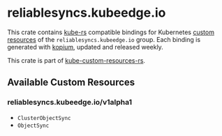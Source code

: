 <!--
SPDX-FileCopyrightText: The kube-custom-resources-rs Authors
SPDX-License-Identifier: 0BSD
 -->

# reliablesyncs.kubeedge.io

This crate contains [kube-rs](https://kube.rs/) compatible bindings for Kubernetes [custom resources](https://kubernetes.io/docs/tasks/extend-kubernetes/custom-resources/custom-resource-definitions/) of the `reliablesyncs.kubeedge.io` group. Each binding is generated with [kopium](https://github.com/kube-rs/kopium), updated and released weekly.

This crate is part of [kube-custom-resources-rs](https://github.com/metio/kube-custom-resources-rs).

## Available Custom Resources

### reliablesyncs.kubeedge.io/v1alpha1
- `ClusterObjectSync`
- `ObjectSync`

